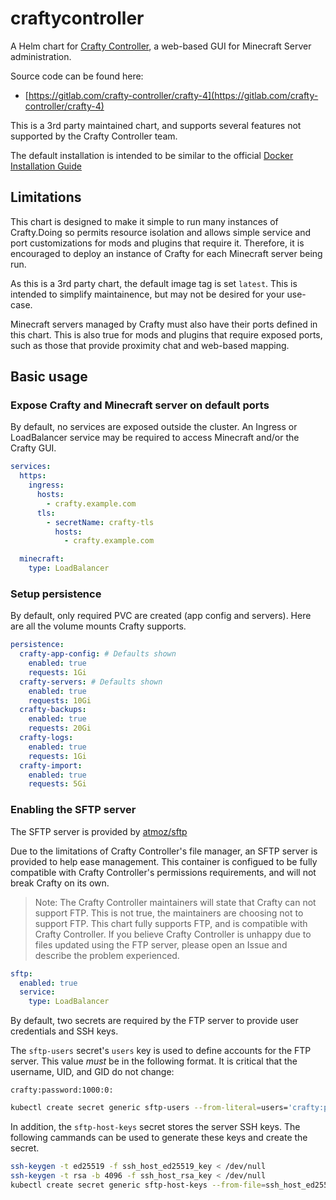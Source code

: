 # craftycontroller

A Helm chart for [Crafty Controller](https://craftycontrol.com/), a web-based GUI for Minecraft Server administration.

Source code can be found here:

- [https://gitlab.com/crafty-controller/crafty-4](https://gitlab.com/crafty-controller/crafty-4)

This is a 3rd party maintained chart, and supports several features not supported by the Crafty Controller team.

The default installation is intended to be similar to the official [Docker Installation Guide](https://docs.craftycontrol.com/pages/getting-started/installation/docker/)

## Limitations

This chart is designed to make it simple to run many instances of Crafty.Doing so permits resource isolation and allows simple service and port customizations for mods and plugins that require it. Therefore, it is encouraged to deploy an instance of Crafty for each Minecraft server being run.

As this is a 3rd party chart, the default image tag is set `latest`. This is intended to simplify maintainence, but may not be desired for your use-case.

Minecraft servers managed by Crafty must also have their ports defined in this chart. This is also true for mods and plugins that require exposed ports, such as those that provide proximity chat and web-based mapping.

## Basic usage

### Expose Crafty and Minecraft server on default ports

By default, no services are exposed outside the cluster. An Ingress or LoadBalancer service may be required to access Minecraft and/or the Crafty GUI.

```yaml
services:
  https:
    ingress:
      hosts:
        - crafty.example.com
      tls:
        - secretName: crafty-tls
          hosts:
            - crafty.example.com

  minecraft:
    type: LoadBalancer
```

### Setup persistence

By default, only required PVC are created (app config and servers). Here are all the volume mounts Crafty supports.

```yaml
persistence:
  crafty-app-config: # Defaults shown
    enabled: true
    requests: 1Gi
  crafty-servers: # Defaults shown
    enabled: true
    requests: 10Gi
  crafty-backups:
    enabled: true
    requests: 20Gi
  crafty-logs:
    enabled: true
    requests: 1Gi
  crafty-import:
    enabled: true
    requests: 5Gi
```

### Enabling the SFTP server

The SFTP server is provided by [atmoz/sftp](https://github.com/atmoz/sftp)

Due to the limitations of Crafty Controller's file manager, an SFTP server is provided to help ease management. This container is configued to be fully compatible with Crafty Controller's permissions requirements, and will not break Crafty on its own.

> Note: The Crafty Controller maintainers will state that Crafty can not support FTP. This is not true, the maintainers are choosing not to support FTP. This chart fully supports FTP, and is compatible with Crafty Controller. If you believe Crafty Controller is unhappy due to files updated using the FTP server, please open an Issue and describe the problem experienced.

```yaml
sftp:
  enabled: true
  service:
    type: LoadBalancer
```

By default, two secrets are required by the FTP server to provide user credentials and SSH keys.

The `sftp-users` secret's `users` key is used to define accounts for the FTP server. This value *must* be in the following format. It is critical that the username, UID, and GID do not change:

```text
crafty:password:1000:0:
```

```sh
kubectl create secret generic sftp-users --from-literal=users='crafty:password:1000:0:'
```

In addition, the `sftp-host-keys` secret stores the server SSH keys. The following cammands can be used to generate these keys and create the secret.

```sh
ssh-keygen -t ed25519 -f ssh_host_ed25519_key < /dev/null
ssh-keygen -t rsa -b 4096 -f ssh_host_rsa_key < /dev/null
kubectl create secret generic sftp-host-keys --from-file=ssh_host_ed25519_key,ssh_host_ed25519_key.pub,ssh_host_rsa_key,ssh_host_rsa_key.pub
```
